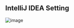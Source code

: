 ## IntelliJ IDEA Setting
![image](https://user-images.githubusercontent.com/22822369/210252567-c8fcea17-4f17-419d-96ae-973c7e64b3dc.png)